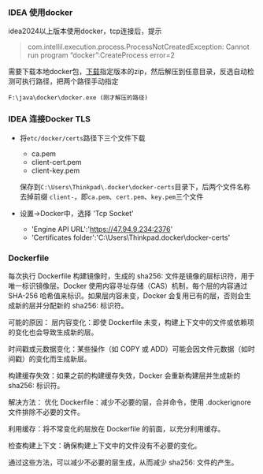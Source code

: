 
### IDEA 使用docker

idea2024以上版本使用docker，tcp连接后，提示

>  com.intellil.execution.process.ProcessNotCreatedException: Cannot run program “docker”:CreateProcess error=2

需要下载本地docker包，[下载](https://download.docker.com/win/static/stable/x86_64/)指定版本的zip，然后解压到任意目录，反选自动检测可执行路径，把两个路径手动指定

```
F:\java\docker\docker.exe (刚才解压的路径)
```



### IDEA 连接Docker TLS
+ 将`etc/docker/certs`路径下三个文件下载
    + ca.pem
    + client-cert.pem
    + client-key.pem

  保存到`C:\Users\Thinkpad\.docker\docker-certs`目录下，后两个文件名称去掉前缀 `client-`，即`ca.pem`、`cert.pem`、`key.pem`三个文件


+ 设置->Docker中，选择 'Tcp Socket'
    + 'Engine API URL':'https://47.94.9.234:2376'
    + 'Certificates folder':'C:\Users\Thinkpad\.docker\docker-certs'

### Dockerfile

每次执行 Dockerfile 构建镜像时，生成的 sha256: 文件是镜像的层标识符，用于唯一标识镜像层。Docker 使用内容寻址存储（CAS）机制，每个层的内容通过 SHA-256 哈希值来标识。如果层内容未变，Docker 会复用已有的层，否则会生成新的层并分配新的 sha256: 标识符。

可能的原因：
层内容变化：即使 Dockerfile 未变，构建上下文中的文件或依赖项的变化也会导致生成新的层。

时间戳或元数据变化：某些操作（如 COPY 或 ADD）可能会因文件元数据（如时间戳）的变化而生成新层。

构建缓存失效：如果之前的构建缓存失效，Docker 会重新构建层并生成新的 sha256: 标识符。

解决方法：
优化 Dockerfile：减少不必要的层，合并命令，使用 .dockerignore 文件排除不必要的文件。

利用缓存：将不常变化的层放在 Dockerfile 的前面，以充分利用缓存。

检查构建上下文：确保构建上下文中的文件没有不必要的变化。

通过这些方法，可以减少不必要的层生成，从而减少 sha256: 文件的产生。